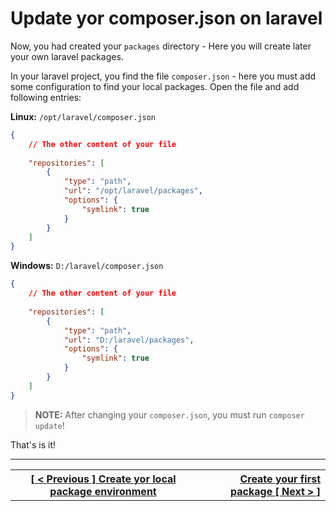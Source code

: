 # Update yor composer.json on laravel

Now, you had created  your `packages` directory - Here you will create later your own laravel packages.

In your laravel project, you find the file `composer.json` - here you must add some configuration to find your local packages. Open the file and add following entries:

**Linux:** `/opt/laravel/composer.json` 
```json
{
    // The other content of your file
    
    "repositories": [
        {
            "type": "path",
            "url": "/opt/laravel/packages",
            "options": {
                "symlink": true
            }
        }
    ]
}
```

**Windows:** `D:/laravel/composer.json` 
```json
{
    // The other content of your file
    
    "repositories": [
        {
            "type": "path",
            "url": "D:/laravel/packages",
            "options": {
                "symlink": true
            }
        }
    ]
}
```

> **NOTE:** After changing your `composer.json`, you must run `composer update`!

That's is it!

----
<table width="100%">
  <tr>
    <th>
      <a href="environment.md">[ < Previous ] Create yor local package environment</a>
    </th>
    <th style="text-align: right">
      <a href="package.md">Create your first package [ Next > ]</a>
    </th>
  </tr>
</div>
